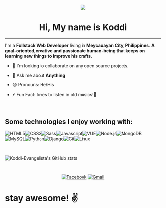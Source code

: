 <div align="center">

![](https://media.giphy.com/media/j2NDJZct5aXPzQItQ9/giphy.gif)

# Hi, My name is Koddi

---

</div>

I'm a **Fullstack Web Developer** living in **Meycauayan City, Philippines**.
**A goal-oriented,creative and passionate human-being that keeps on learning new things to improve his crafts.**
<br/>

- 👯 I'm looking to collaborate on any open source projects.

* 💬 Ask me about **Anything**

- 😄 Pronouns: He/His

* ⚡ Fun Fact: loves to listen in old musics!🤘

<br/>

## Some technologies I enjoy working with:

![HTML5](https://img.icons8.com/color/50/html-5.png 'HTML5')![CSS3](https://img.icons8.com/color/50/css3.png 'CSS3')![Sass](https://img.icons8.com/color/50/sass.png '  Sass')![Javascript](https://img.icons8.com/color/50/javascript.png 'Javascript')![VUE](https://img.icons8.com/color/50/vue-js.png 'Vue.js')![Node.js](https://img.icons8.com/color/50/nodejs.png 'Node.js')![MongoDB](https://img.icons8.com/color/50/mongodb.png 'MongoDB')![MySQL](https://img.icons8.com/color/50/mysql-logo.png 'MySQL')![Python](https://img.icons8.com/color/50/python.png 'Python')![Django](https://img.icons8.com/color/50/django.png 'Django')![Git](https://img.icons8.com/color/50/git.png 'Git')![Linux](https://img.icons8.com/color/50/linux.png 'Linux')

<br />

![Koddi-Evangelista's GitHub stats](https://github-readme-stats.vercel.app/api?username=Koddi-Evangelista&title_color=2a9d8f&theme=dark)

<br />

<div align="center">

[![Facebook](https://img.icons8.com/color/50/facebook.png 'Facebook')](https://www.facebook.com/koddi.angelo/) [![Gmail](https://img.icons8.com/color/50/gmail.png 'angelo.koddi@gmail.com')](mailto:angelo.koddi@gmail.com)

</div>

# stay awesome! ✌
